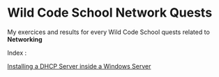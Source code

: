 # Wild Code School Network Quests
My exercices and results for every Wild Code School quests related to __Networking__

Index :

[Installing a DHCP Server inside a Windows Server]()
